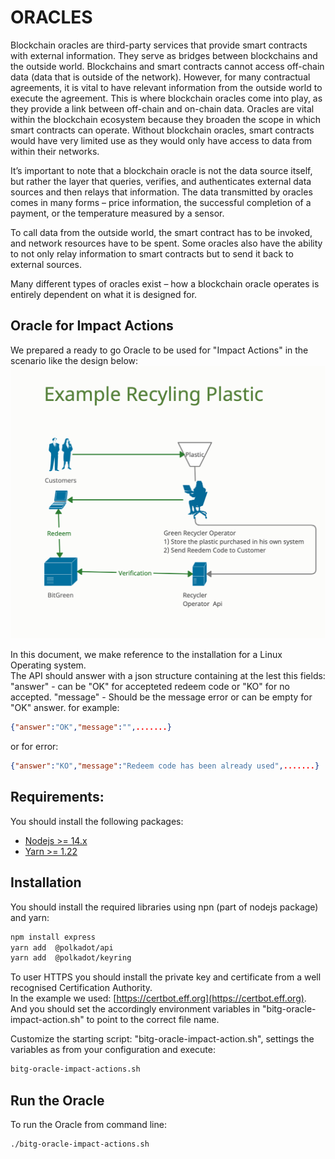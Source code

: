 # ORACLES
Blockchain oracles are third-party services that provide smart contracts with external information. They serve as bridges between blockchains and the outside world.
Blockchains and smart contracts cannot access off-chain data (data that is outside of the network). However, for many contractual agreements, it is vital to have relevant information from the outside world to execute the agreement. 
This is where blockchain oracles come into play, as they provide a link between off-chain and on-chain data. Oracles are vital within the blockchain ecosystem because they broaden the scope in which smart contracts can operate. Without blockchain oracles, smart contracts would have very limited use as they would only have access to data from within their networks.  
  
It’s important to note that a blockchain oracle is not the data source itself, but rather the layer that queries, verifies, and authenticates external data sources and then relays that information. The data transmitted by oracles comes in many forms – price information, the successful completion of a payment, or the temperature measured by a sensor.  
  
To call data from the outside world, the smart contract has to be invoked, and network resources have to be spent. Some oracles also have the ability to not only relay information to smart contracts but to send it back to external sources.  
  
Many different types of oracles exist – how a blockchain oracle operates is entirely dependent on what it is designed for. 
  
## Oracle for Impact Actions
We prepared a ready to go Oracle to be used for "Impact Actions" in the scenario like the design below:
![Impact Actions WorkFlow](../doc/images/oracle-impact-actions.png)
  
In this document, we make reference to the installation for a Linux Operating system.  
The API should answer with a json structure containing at the lest this fields:
"answer" - can be "OK" for accepteted redeem code or "KO" for no accepted.
"message" - Should be the message error  or can be empty  for "OK" answer.
for example:
```json
{"answer":"OK","message":"",.......}
```
or for error:
```json
{"answer":"KO","message":"Redeem code has been already used",.......}
```

## Requirements:
You should install the following packages:  
  
- [Nodejs >= 14.x](https://nodejs.dev)
- [Yarn >= 1.22](https://classic.yarnpkg.com)  


## Installation
You should install the required libraries using npn (part of nodejs package) and yarn:  
```sh
npm install express
yarn add  @polkadot/api
yarn add  @polkadot/keyring
```

To user HTTPS you should install the private key and certificate from a well recognised Certification Authority.  
In the example we used: [https://certbot.eff.org](https://certbot.eff.org).  
And you should set the accordingly environment variables in "bitg-oracle-impact-action.sh" to point to the correct file name.  


Customize the starting script:
"bitg-oracle-impact-action.sh", settings the variables as from your configuration and execute:  
```sh
bitg-oracle-impact-actions.sh
```

## Run the Oracle
To run the Oracle from command line:  
```sh
./bitg-oracle-impact-actions.sh
```

